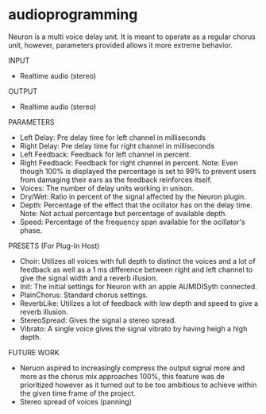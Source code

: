 # audioprogramming
Neuron is a multi voice delay unit. It is meant to operate as a regular chorus unit,
however, parameters provided allows it more extreme behavior.

INPUT
- Realtime audio (stereo)

OUTPUT
- Realtime audio (stereo)

PARAMETERS
- Left Delay: Pre delay time for left channel in milliseconds
- Right Delay: Pre delay time for right channel in milliseconds
- Left Feedback: Feedback for left channel in percent.
- Right Feedback: Feedback for right channel in percent.
    Note: Even though 100% is displayed the percentage is set to 99% to prevent
    users from damaging their ears as the feedback reinforces itself.
- Voices: The number of delay units working in unison.
- Dry/Wet: Ratio in percent of the signal affected by the Neuron plugin.
- Depth: Percentage of the effect that the ocillator has on the delay time.
    Note: Not actual percentage but percentage of available depth.
- Speed: Percentage of the frequency span available for the ocillator's phase.

PRESETS (For Plug-In Host)
- Choir: Utilizes all voices with full depth to distinct the voices and a lot of feedback as well as a 1 ms difference between right and left channel to give the signal width and a reverb illusion.
- Init: The initial settings for Neuron with an apple AUMIDISyth connected.
- PlainChorus: Standard chorus settings.
- ReverbLike: Utilizes a lot of feedback with low depth and speed to give a reverb illusion.
- StereoSpread: Gives the signal a stereo spread.
- Vibrato: A single voice gives the signal vibrato by having heigh a high depth.


FUTURE WORK
- Neruon aspired to increasingly compress the output signal more and more as the
chorus mix approaches 100%, this feature was de prioritized however as it turned
out to be too ambitious to achieve within the given time frame of the project.
- Stereo spread of voices (panning)
